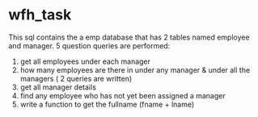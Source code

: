 # wfh_task
This sql contains the a emp database that has 2 tables named employee and manager.
5 question queries are performed:
1) get all employees under each manager
2) how many employees are there in under any manager & under all the managers ( 2 queries are written)
3) get all manager details
4) find any employee who has not yet been assigned a manager
5) write a function to get the fullname (fname + lname)
